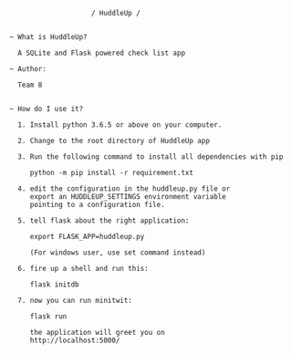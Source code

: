 
                        / HuddleUp /


    ~ What is HuddleUp?

      A SQLite and Flask powered check list app
	  
	~ Author:
	
	  Team 8
	  

    ~ How do I use it?
	
	  1. Install python 3.6.5 or above on your computer.
	  
	  2. Change to the root directory of HuddleUp app
	  
	  3. Run the following command to install all dependencies with pip
	  
		 python -m pip install -r requirement.txt

      4. edit the configuration in the huddleup.py file or
         export an HUDDLEUP_SETTINGS environment variable
         pointing to a configuration file.

      5. tell flask about the right application:

         export FLASK_APP=huddleup.py
		 
		 (For windows user, use set command instead)

      6. fire up a shell and run this:

         flask initdb

      7. now you can run minitwit:

         flask run

         the application will greet you on
         http://localhost:5000/

